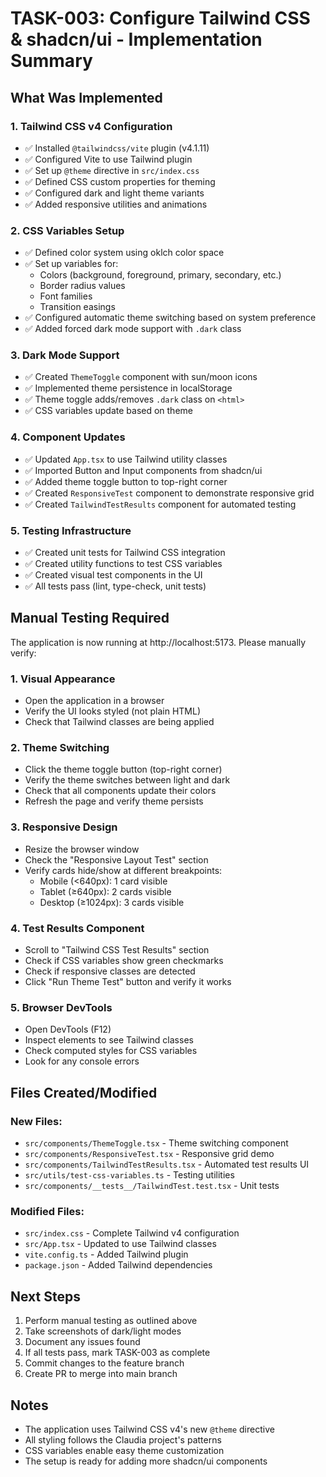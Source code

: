 # TASK-003: Configure Tailwind CSS & shadcn/ui - Implementation Summary

## What Was Implemented

### 1. Tailwind CSS v4 Configuration

- ✅ Installed `@tailwindcss/vite` plugin (v4.1.11)
- ✅ Configured Vite to use Tailwind plugin
- ✅ Set up `@theme` directive in `src/index.css`
- ✅ Defined CSS custom properties for theming
- ✅ Configured dark and light theme variants
- ✅ Added responsive utilities and animations

### 2. CSS Variables Setup

- ✅ Defined color system using oklch color space
- ✅ Set up variables for:
  - Colors (background, foreground, primary, secondary, etc.)
  - Border radius values
  - Font families
  - Transition easings
- ✅ Configured automatic theme switching based on system preference
- ✅ Added forced dark mode support with `.dark` class

### 3. Dark Mode Support

- ✅ Created `ThemeToggle` component with sun/moon icons
- ✅ Implemented theme persistence in localStorage
- ✅ Theme toggle adds/removes `.dark` class on `<html>`
- ✅ CSS variables update based on theme

### 4. Component Updates

- ✅ Updated `App.tsx` to use Tailwind utility classes
- ✅ Imported Button and Input components from shadcn/ui
- ✅ Added theme toggle button to top-right corner
- ✅ Created `ResponsiveTest` component to demonstrate responsive grid
- ✅ Created `TailwindTestResults` component for automated testing

### 5. Testing Infrastructure

- ✅ Created unit tests for Tailwind CSS integration
- ✅ Created utility functions to test CSS variables
- ✅ Created visual test components in the UI
- ✅ All tests pass (lint, type-check, unit tests)

## Manual Testing Required

The application is now running at http://localhost:5173. Please manually verify:

### 1. Visual Appearance

- Open the application in a browser
- Verify the UI looks styled (not plain HTML)
- Check that Tailwind classes are being applied

### 2. Theme Switching

- Click the theme toggle button (top-right corner)
- Verify the theme switches between light and dark
- Check that all components update their colors
- Refresh the page and verify theme persists

### 3. Responsive Design

- Resize the browser window
- Check the "Responsive Layout Test" section
- Verify cards hide/show at different breakpoints:
  - Mobile (<640px): 1 card visible
  - Tablet (≥640px): 2 cards visible
  - Desktop (≥1024px): 3 cards visible

### 4. Test Results Component

- Scroll to "Tailwind CSS Test Results" section
- Check if CSS variables show green checkmarks
- Check if responsive classes are detected
- Click "Run Theme Test" button and verify it works

### 5. Browser DevTools

- Open DevTools (F12)
- Inspect elements to see Tailwind classes
- Check computed styles for CSS variables
- Look for any console errors

## Files Created/Modified

### New Files:

- `src/components/ThemeToggle.tsx` - Theme switching component
- `src/components/ResponsiveTest.tsx` - Responsive grid demo
- `src/components/TailwindTestResults.tsx` - Automated test results UI
- `src/utils/test-css-variables.ts` - Testing utilities
- `src/components/__tests__/TailwindTest.test.tsx` - Unit tests

### Modified Files:

- `src/index.css` - Complete Tailwind v4 configuration
- `src/App.tsx` - Updated to use Tailwind classes
- `vite.config.ts` - Added Tailwind plugin
- `package.json` - Added Tailwind dependencies

## Next Steps

1. Perform manual testing as outlined above
2. Take screenshots of dark/light modes
3. Document any issues found
4. If all tests pass, mark TASK-003 as complete
5. Commit changes to the feature branch
6. Create PR to merge into main branch

## Notes

- The application uses Tailwind CSS v4's new `@theme` directive
- All styling follows the Claudia project's patterns
- CSS variables enable easy theme customization
- The setup is ready for adding more shadcn/ui components
